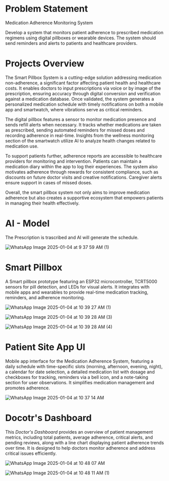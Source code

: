 # Problem Statement

Medication Adherence Monitoring System


Develop a system that monitors patient adherence to prescribed medication regimens using digital pillboxes or wearable devices. The system should send reminders and alerts to patients and healthcare providers.


# Projects Overview

The Smart Pillbox System is a cutting-edge solution addressing medication non-adherence, a significant factor affecting patient health and healthcare costs. It enables doctors to input prescriptions via voice or by image of the prescription, ensuring accuracy through digital conversion and verification against a medication database. Once validated, the system generates a personalized medication schedule with timely notifications on both a mobile app and smartwatch, where vibrations serve as critical reminders.

The digital pillbox features a sensor to monitor medication presence and sends refill alerts when necessary. It tracks whether medications are taken as prescribed, sending automated reminders for missed doses and recording adherence in real-time. Insights from the wellness monitoring section of the smartwatch utilize AI to analyze health changes related to medication use.

To support patients further, adherence reports are accessible to healthcare providers for monitoring and intervention. Patients can maintain a medication diary within the app to log their experiences. The system also motivates adherence through rewards for consistent compliance, such as discounts on future doctor visits and creative notifications. Caregiver alerts ensure support in cases of missed doses.

Overall, the smart pillbox system not only aims to improve medication adherence but also creates a supportive ecosystem that empowers patients in managing their health effectively.


# AI - Model

The Prescription is trascribed and AI will generate the schedule.


![WhatsApp Image 2025-01-04 at 9 37 59 AM (1)](https://github.com/user-attachments/assets/e68ba7a1-830e-480d-a157-bdb2e4ef495a)








# Smart Pillbox 


A Smart pillbox prototype featuring an ESP32 microcontroller, TCRT5000 sensors for pill detection, and LEDs for visual alerts. It integrates with mobile apps and wearables to provide real-time medication tracking, reminders, and adherence monitoring.




![WhatsApp Image 2025-01-04 at 10 39 27 AM (1)](https://github.com/user-attachments/assets/aeacded5-12e9-4e21-a7d0-41f0e17ef3a3)




![WhatsApp Image 2025-01-04 at 10 39 28 AM (3)](https://github.com/user-attachments/assets/0aabf944-0806-465a-8b30-81fd228fc3f6)


![WhatsApp Image 2025-01-04 at 10 39 28 AM (4)](https://github.com/user-attachments/assets/a7f0a8ab-fee3-4154-be23-b118fe0e6c25)












# Patient Site App UI

Mobile app interface for the Medication Adherence System, featuring a daily schedule with time-specific slots (morning, afternoon, evening, night), a calendar for date selection, a detailed medication list with dosage and checkboxes for tracking, reminders via a bell icon, and a note-taking section for user observations. It simplifies medication management and promotes adherence.

![WhatsApp Image 2025-01-04 at 10 37 14 AM](https://github.com/user-attachments/assets/f38a52b3-f291-48a7-8d25-413e166d317f)





# Docotr's Dashboard

This *Doctor's Dashboard* provides an overview of patient management metrics, including total patients, average adherence, critical alerts, and pending reviews, along with a line chart displaying patient adherence trends over time. It is designed to help doctors monitor adherence and address critical issues efficiently.

![WhatsApp Image 2025-01-04 at 10 48 07 AM](https://github.com/user-attachments/assets/3ccd37d4-320c-4ef6-9451-246636102c07)


![WhatsApp Image 2025-01-04 at 10 48 11 AM (1)](https://github.com/user-attachments/assets/18d3eb9d-ec03-484c-bede-095f6abfd692)


